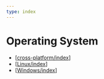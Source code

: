 ```yaml
---
type: index
---
```


# Operating System

- [[cross-platform/index]]
- [[Linux/index]]
- [[Windows/index]]

[//begin]: # "Autogenerated link references for markdown compatibility"
[cross-platform/index]: cross-platform/index.md "Cross-platform"
[Linux/index]: Linux/index.md "Linux"
[Windows/index]: Windows/common/index.md "Windows Commons"
[//end]: # "Autogenerated link references"
